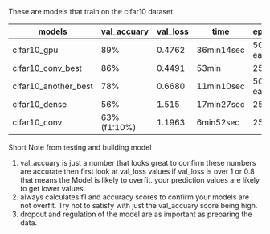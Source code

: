 These are models that train on the cifar10 dataset.


|models                  |val_accuary    |val_loss       |time       |epochs         |
|------------------------|---------------|---------------|-----------|---------------|
|cifar10_gpu             | 89%           |0.4762         |36min14sec |50(41-early)   |
|cifar10_conv_best       | 86%           |0.4491         |53min      |25             |
|cifar10_another_best    | 78%           |0.6680         |11min10sec |50(37-early)   |
|cifar10_dense           | 56%           |1.515          |17min27sec |25             |
|cifar10_conv            | 63% (f1:10%)  |1.1963         |6min52sec  |25             |

Short Note from testing and building model
1. val_accuary is just a number that looks great to confirm these numbers are accurate then first look at val_loss values if val_loss is over 1 or 0.8 that means the Model is likely to overfit. your prediction values are likely to get lower values. 
2. always calculates f1 and accuracy scores to confirm your models are not overfit. Try not to satisfy with just the val_accuary score being high.
3. dropout and regulation of the model are as important as preparing the data. 
